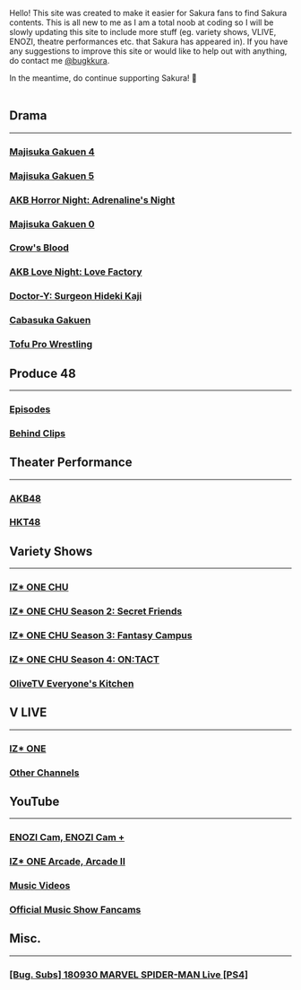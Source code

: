 Hello! This site was created to make it easier for Sakura fans to find Sakura contents. This is all new to me as I am a total noob at coding so  I will be slowly updating this site to include more stuff (eg. variety shows, VLIVE, ENOZI, theatre performances etc. that Sakura has appeared in). If you have any suggestions to improve this site or would like to help out with anything, do contact me <a target="_blank" href="https://twitter.com/bugkkura"> @bugkkura</a>.

In the meantime, do continue supporting Sakura! 🥰
<br>
<br>
## Drama
* * *

<h3><a href="./md/drama/majisuka gakuen 4/majisuka gakuen 4.html">Majisuka Gakuen 4</a></h3>
<h3><a href="./md/drama/majisuka gakuen 5/majisuka gakuen 5.html">Majisuka Gakuen 5</a></h3>
<h3><a href="./md/drama/akb horror night.html">AKB Horror Night: Adrenaline's Night</a></h3>
<h3><a href="./md/drama/majisuka gakuen 0.html">Majisuka Gakuen 0</a></h3>
<h3><a href="./md/drama/crow's blood.html">Crow's Blood</a></h3>
<h3><a href="./md/drama/akb love night.html">AKB Love Night: Love Factory</a></h3>
<h3><a href="./md/drama/doctor y/doctor y.html">Doctor-Y: Surgeon Hideki Kaji</a></h3>
<h3><a href="./md/drama/cabasuka gakuen.html">Cabasuka Gakuen</a></h3>
<h3><a href="./md/drama/tofu pro wrestling.html">Tofu Pro Wrestling</a></h3>

## Produce 48
* * *
<h3><a href="./md/produce 48/produce 48 episodes.html">Episodes</a></h3>
<h3><a href="./md/produce 48/produce 48 behind clips.html">Behind Clips</a></h3>

## Theater Performance
* * *
<h3><a href="./md/48g theater performance/akb48.html">AKB48</a></h3>
<h3><a href="./md/48g theater performance/hkt48.html">HKT48</a></h3>

## Variety Shows
* * *
<h3><a href="./md/variety/izone chu/izone chu.html">IZ* ONE CHU</a></h3>
<h3><a href="./md/variety/izone chu/izone chu s2.html">IZ* ONE CHU Season 2: Secret Friends</a></h3>
<h3><a href="./md/variety/izone chu/izone chu s3.html">IZ* ONE CHU Season 3: Fantasy Campus</a></h3>
<h3><a href="./md/variety/izone chu/izone chu s4.html">IZ* ONE CHU Season 4: ON:TACT</a></h3>
<h3><a href="./md/variety/everyone's kitchen/everyone's kitchen.html">OliveTV Everyone's Kitchen</a></h3>

## V LIVE
* * *
<h3><a href="./md/vlive/izone.html">IZ* ONE</a></h3>
<h3><a href="./md/vlive/others.html">Other Channels</a></h3>

## YouTube
* * *
<h3><a href="./md/youtube/enozi cam.html">ENOZI Cam, ENOZI Cam +</a></h3>
<h3><a href="./md/youtube/izone arcade.html"> IZ* ONE Arcade, Arcade II</a></h3>
<h3><a href="./md/youtube/music videos.html">Music Videos</a></h3>
<h3><a href="./md/youtube/official music show fancams.html">Official Music Show Fancams</a></h3>

## Misc.
* * *
<h3><a href="./md/misc/180930SakuraSpiderman.html">[Bug. Subs] 180930 MARVEL SPIDER-MAN Live [PS4]</a></h3>

